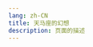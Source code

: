 ```yaml
---
lang: zh-CN
title: 天马座的幻想
description: 页面的描述
---
```


<br><br>

<MusicPlayer musicId="443643378" musicSrc="/music/天马座的幻想.mp3" style="margin:0 auto" theme="borealis"></MusicPlayer>

<br><br>


<Comment></Comment>
